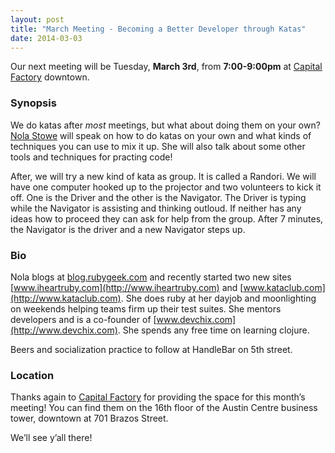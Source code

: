 ```yaml
---
layout: post
title: "March Meeting - Becoming a Better Developer through Katas"
date: 2014-03-03
---
```


Our next meeting will be Tuesday, **March 3rd**, from **7:00-9:00pm** at
[Capital Factory][CF] downtown.

 [CF]: http://www.capitalfactory.com/about/contact/

### Synopsis
We do katas after *most* meetings, but what about doing them on your own? [Nola Stowe](http://www.twitter.com/rubygeek) will speak on how to do katas on your own and what kinds of techniques you can use to mix it up. She will also talk about some other tools and techniques for practing code! 

After, we will try a new kind of kata as group. It is called a Randori. We will have one computer hooked up to the projector and two volunteers to kick it off. One is the Driver and the other is the Navigator. The Driver is typing while the Navigator is assisting and thinking outloud. If neither has any ideas how to proceed they can ask for help from the group. After 7 minutes, the Navigator is the driver and a new Navigator steps up. 

### Bio
Nola blogs at [blog.rubygeek.com](http://blog.rubygeek.com) and recently started two new sites [www.iheartruby.com](http://www.iheartruby.com) and [www.kataclub.com](http://www.kataclub.com). She does ruby at her dayjob and moonlighting on weekends helping teams firm up their test suites. She mentors developers and is a co-founder of [www.devchix.com](http://www.devchix.com). She spends any free time on learning clojure.



Beers and socialization practice to follow at HandleBar on 5th street.

### Location

Thanks again to [Capital Factory](http://www.capitalfactory.com/) for providing
the space for this month’s meeting! You can find them on the 16th floor of the
Austin Centre business tower, downtown at 701 Brazos Street.

We’ll see y’all there!


